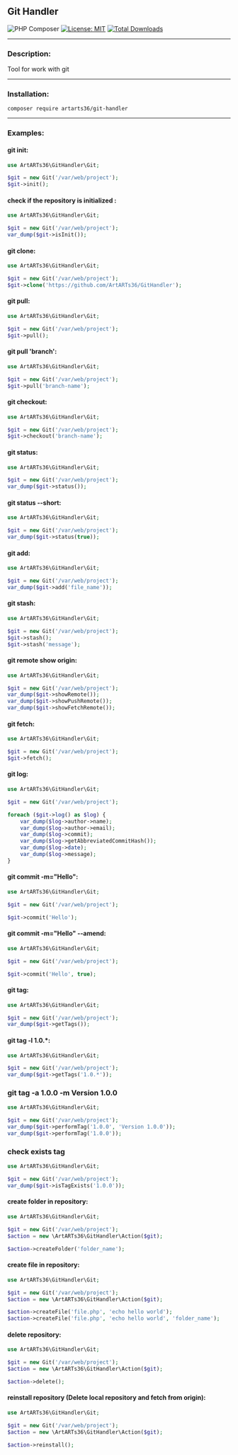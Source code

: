 ## Git Handler

![PHP Composer](https://github.com/ArtARTs36/GitHandler/workflows/PHP%20Composer/badge.svg?branch=master)
[![License: MIT](https://img.shields.io/badge/License-MIT-yellow.svg)](https://opensource.org/licenses/MIT)
<a href="https://poser.pugx.org/artarts36/git-handler/d/total.svg">
    <img src="https://poser.pugx.org/artarts36/git-handler/d/total.svg" alt="Total Downloads">
</a>

----

### Description:

Tool for work with git

---

### Installation:

`composer require artarts36/git-handler`

----

### Examples:

#### git init:

```php
use ArtARTs36\GitHandler\Git;

$git = new Git('/var/web/project');
$git->init();
```

#### check if the repository is initialized :

```php
use ArtARTs36\GitHandler\Git;

$git = new Git('/var/web/project');
var_dump($git->isInit());
```

#### git clone:

```php
use ArtARTs36\GitHandler\Git;

$git = new Git('/var/web/project');
$git->clone('https://github.com/ArtARTs36/GitHandler');
```

#### git pull:

```php
use ArtARTs36\GitHandler\Git;

$git = new Git('/var/web/project');
$git->pull();
```

#### git pull 'branch':

```php
use ArtARTs36\GitHandler\Git;

$git = new Git('/var/web/project');
$git->pull('branch-name');
```

#### git checkout:

```php
use ArtARTs36\GitHandler\Git;

$git = new Git('/var/web/project');
$git->checkout('branch-name');
```

#### git status:

```php
use ArtARTs36\GitHandler\Git;

$git = new Git('/var/web/project');
var_dump($git->status());
```

#### git status --short:

```php
use ArtARTs36\GitHandler\Git;

$git = new Git('/var/web/project');
var_dump($git->status(true));
```

#### git add:

```php
use ArtARTs36\GitHandler\Git;

$git = new Git('/var/web/project');
var_dump($git->add('file_name'));
```

#### git stash:

```php
use ArtARTs36\GitHandler\Git;

$git = new Git('/var/web/project');
$git->stash();
$git->stash('message');
```

#### git remote show origin:

```php
use ArtARTs36\GitHandler\Git;

$git = new Git('/var/web/project');
var_dump($git->showRemote());
var_dump($git->showPushRemote());
var_dump($git->showFetchRemote());
```

#### git fetch:

```php
use ArtARTs36\GitHandler\Git;

$git = new Git('/var/web/project');
$git->fetch();
```

#### git log:

```php
use ArtARTs36\GitHandler\Git;

$git = new Git('/var/web/project');

foreach ($git->log() as $log) {
    var_dump($log->author->name);
    var_dump($log->author->email);
    var_dump($log->commit);
    var_dump($log->getAbbreviatedCommitHash());
    var_dump($log->date);
    var_dump($log->message);
}
```

#### git commit -m="Hello":

```php
use ArtARTs36\GitHandler\Git;

$git = new Git('/var/web/project');

$git->commit('Hello');
```

#### git commit -m="Hello" --amend:

```php
use ArtARTs36\GitHandler\Git;

$git = new Git('/var/web/project');

$git->commit('Hello', true);
```

#### git tag:

```php
use ArtARTs36\GitHandler\Git;

$git = new Git('/var/web/project');
var_dump($git->getTags());
```

#### git tag -l 1.0.*:

```php
use ArtARTs36\GitHandler\Git;

$git = new Git('/var/web/project');
var_dump($git->getTags('1.0.*'));
```

### git tag -a 1.0.0 -m Version 1.0.0

```php
use ArtARTs36\GitHandler\Git;

$git = new Git('/var/web/project');
var_dump($git->performTag('1.0.0', 'Version 1.0.0'));
var_dump($git->performTag('1.0.0'));
```

### check exists tag

```php
use ArtARTs36\GitHandler\Git;

$git = new Git('/var/web/project');
var_dump($git->isTagExists('1.0.0'));
```

#### create folder in repository:

```php
use ArtARTs36\GitHandler\Git;

$git = new Git('/var/web/project');
$action = new \ArtARTs36\GitHandler\Action($git);

$action->createFolder('folder_name');
```

#### create file in repository:

```php
use ArtARTs36\GitHandler\Git;

$git = new Git('/var/web/project');
$action = new \ArtARTs36\GitHandler\Action($git);

$action->createFile('file.php', 'echo hello world');
$action->createFile('file.php', 'echo hello world', 'folder_name');
```

#### delete repository:

```php
use ArtARTs36\GitHandler\Git;

$git = new Git('/var/web/project');
$action = new \ArtARTs36\GitHandler\Action($git);

$action->delete();
```

#### reinstall repository (Delete local repository and fetch from origin):

```php
use ArtARTs36\GitHandler\Git;

$git = new Git('/var/web/project');
$action = new \ArtARTs36\GitHandler\Action($git);

$action->reinstall();
```
